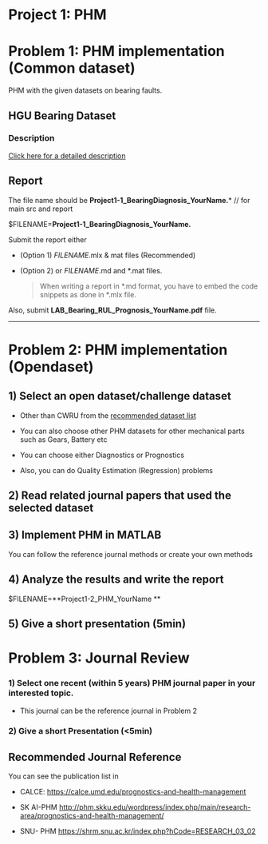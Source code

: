 # Project 1: PHM





# Problem 1:  PHM implementation (Common dataset)

PHM with the given datasets on bearing faults.



## HGU Bearing Dataset

### Description

 [Click here for a detailed description](https://github.com/ykkimhgu/digitaltwinNautomation-src/blob/main/HGU%20Bearing%20Dataset%20Description.md)





##  Report

The file name should be **Project1-1_BearingDiagnosis_YourName.*** // for main src and report



$FILENAME=**Project1-1_BearingDiagnosis_YourName.**



Submit the report either

* (Option 1) $FILENAME$.mlx & mat files (Recommended)

* (Option 2) or $FILENAME$.md and *.mat files. 

  > When writing a report in *.md format, you have to embed the code snippets as done in *.mlx file.

Also, submit **LAB_Bearing_RUL_Prognosis_YourName.pdf** file.



---







# Problem 2:  PHM implementation (Opendaset)



## 1) Select an open dataset/challenge dataset

* Other than CWRU from the [recommended dataset list]( https://ykkim.gitbook.io/wiki/industrial-ai/phm-dataset)

* You can also choose other PHM datasets for other mechanical parts such as Gears, Battery etc

* You can choose either  Diagnostics or Prognostics

* Also, you can do Quality Estimation (Regression) problems

  

  



## 2) Read related journal papers that used the selected dataset



## 3) Implement PHM  in MATLAB

You can follow the reference journal methods or create your own methods



## 4) Analyze the results and write the report

$FILENAME=**Project1-2_PHM_YourName **



## 5) Give a short presentation (5min)







# Problem 3: Journal Review



### 1) Select one recent (within 5 years) PHM journal paper in your interested topic. 

* This journal can be the reference journal in Problem 2

  

### 2) Give a short Presentation (<5min)





## Recommended Journal Reference

You can see the publication list in

* CALCE: https://calce.umd.edu/prognostics-and-health-management

* SK AI-PHM http://phm.skku.edu/wordpress/index.php/main/research-area/prognostics-and-health-management/

* SNU- PHM https://shrm.snu.ac.kr/index.php?hCode=RESEARCH_03_02









